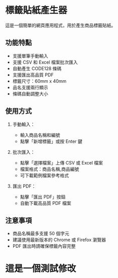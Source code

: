 # 標籤貼紙產生器

這是一個簡單的網頁應用程式，用於產生商品標籤貼紙。

## 功能特點

- 支援單筆手動輸入
- 支援 CSV 和 Excel 檔案批次匯入
- 自動產生 CODE128 條碼
- 支援匯出高品質 PDF
- 標籤尺寸：60mm x 40mm
- 品名支援兩行顯示
- 條碼自動調整大小

## 使用方式

1. 手動輸入：
   - 輸入商品名稱和編號
   - 點擊「新增標籤」或按 Enter 鍵

2. 批次匯入：
   - 點擊「選擇檔案」上傳 CSV 或 Excel 檔案
   - 檔案格式：商品名稱,商品編號
   - 可下載範例檔案參考格式

3. 匯出 PDF：
   - 點擊「匯出 PDF」按鈕
   - 自動下載高品質 PDF 檔案

## 注意事項

- 商品名稱最多支援 50 個字元
- 建議使用最新版本的 Chrome 或 Firefox 瀏覽器
- PDF 匯出時請確保標籤內容完整
# 這是一個測試修改
